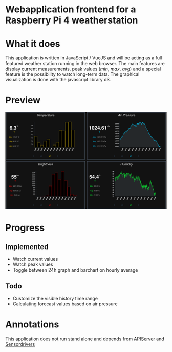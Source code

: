 # Webapplication frontend for a Raspberry Pi 4 weatherstation

# What it does
This application is written in JavaScript / VueJS and will be acting as a full featured weather station running in the web browser.
The main features are display current measurements, peak values (*min*, *max*, *avg*) and a special feature is the possibility to watch long-term data.
The graphical visualization is done with the javascript library d3.

# Preview
![Weatherstation](./src/assets/preview_new.png)

# Progress

## Implemented
* Watch current values
* Watch peak values
* Toggle between 24h graph and barchart on hourly average

## Todo
* Customize the visible history time range
* Calculating forecast values based on air pressure

# Annotations
This application does not run stand alone and depends from [APIServer] and [Sensordrivers]

[APIServer]: https://github.com/wolfbiker1/weatherStationAPIServer (APIServer)
[Sensordrivers]: https://github.com/wolfbiker1/sensorDrivers (Sensordrivers)
